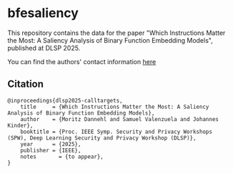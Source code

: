 # bfesaliency

This repository contains the data for the paper "Which Instructions Matter the Most: A Saliency Analysis of Binary Function Embedding Models", published at DLSP 2025.

You can find the authors' contact information [here](https://www.plai.ifi.lmu.de/people/employees/dannehl/index.html)


## Citation
```
@inproceedings{dlsp2025-calltargets,
	title     = {Which Instructions Matter the Most: A Saliency Analysis of Binary Function Embedding Models},
	author    = {Moritz Dannehl and Samuel Valenzuela and Johannes Kinder},
	booktitle = {Proc. IEEE Symp. Security and Privacy Workshops (SPW), Deep Learning Security and Privacy Workshop (DLSP)},
	year      = {2025},
	publisher = {IEEE},
	notes	    = {to appear},
}
```
